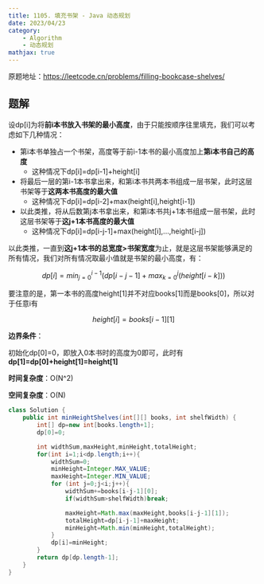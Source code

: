 ```yaml
---
title: 1105. 填充书架 - Java 动态规划
date: 2023/04/23
category: 
    - Algorithm
    - 动态规划
mathjax: true
---
```

原题地址：https://leetcode.cn/problems/filling-bookcase-shelves/

## 题解
设dp[i]为将**前i本书放入书架的最小高度**，由于只能按顺序往里填充，我们可以考虑如下几种情况：
- 第i本书单独占一个书架，高度等于前i-1本书的最小高度加上**第i本书自己的高度**
    - 这种情况下dp[i]=dp[i-1]+height[i]
- 将最后一层的第i-1本书拿出来，和第i本书共两本书组成一层书架，此时这层书架等于**这两本书高度的最大值**
    - 这种情况下dp[i]=dp[i-2]+max(height[i],height[i-1])
- 以此类推，将从后数第j本书拿出来，和第i本书共j+1本书组成一层书架，此时这层书架等于**这j+1本书高度的最大值**
    - 这种情况下dp[i]=dp[i-j-1]+max(height[i],...,height[i-j])

以此类推，一直到**这j+1本书的总宽度>书架宽度**为止，就是这层书架能够满足的所有情况，我们对所有情况取最小值就是书架的最小高度，有：

$$dp[i]=min_{j=0}^{i-1}(dp[i-j-1]+max_{k=0}^{j}(height[i-k]))$$

要注意的是，第一本书的高度height[1]并不对应books[1]而是books[0]，所以对于任意i有

$$height[i]=books[i-1][1]$$

**边界条件**：

初始化dp[0]=0，即放入0本书时的高度为0即可，此时有**dp[1]=dp[0]+height[1]=height[1]**

**时间复杂度**：O(N^2)

**空间复杂度**：O(N)
```java
class Solution {
    public int minHeightShelves(int[][] books, int shelfWidth) {
        int[] dp=new int[books.length+1];
        dp[0]=0;

        int widthSum,maxHeight,minHeight,totalHeight;
        for(int i=1;i<dp.length;i++){
            widthSum=0;
            minHeight=Integer.MAX_VALUE;
            maxHeight=Integer.MIN_VALUE;
            for (int j=0;j<i;j++){
                widthSum+=books[i-j-1][0];
                if(widthSum>shelfWidth)break;

                maxHeight=Math.max(maxHeight,books[i-j-1][1]);
                totalHeight=dp[i-j-1]+maxHeight;
                minHeight=Math.min(minHeight,totalHeight);
            }
            dp[i]=minHeight;
        }
        return dp[dp.length-1];
    }
}
```
